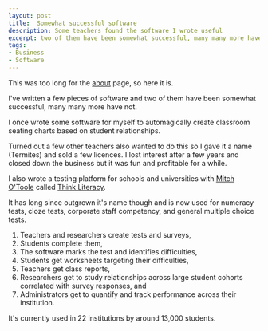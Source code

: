 ```yaml
---
layout: post
title:  Somewhat successful software
description: Some teachers found the software I wrote useful
excerpt: two of them have been somewhat successful, many many more have not
tags:
- Business
- Software
---
```


This was too long for the [about](/about) page, so here it is.

I've written a few pieces of software and two of them have been somewhat successful, many many more have not.

I once wrote some software for myself to automagically create classroom seating charts based on student relationships.

Turned out a few other teachers also wanted to do this so I gave it a name (Termites) and sold a few licences. I lost interest after a few years and closed down the business but it was fun and profitable for a while.

I also wrote a testing platform for schools and universities with [Mitch O'Toole](http://www.newcastle.edu.au/profile/mitch-otoole) called [Think Literacy](https://app.thinkliteracy.com/).

It has long since outgrown it's name though and is now used for numeracy tests, cloze tests, corporate staff competency, and general multiple choice tests.

1. Teachers and researchers create tests and surveys,
2. Students complete them,
3. The software marks the test and identifies difficulties,
4. Students get worksheets targeting their difficulties,
5. Teachers get class reports,
6. Researchers get to study relationships across large student cohorts correlated with survey responses, and
7. Administrators get to quantify and track performance across their institution.

It's currently used in 22 institutions by around 13,000 students.
